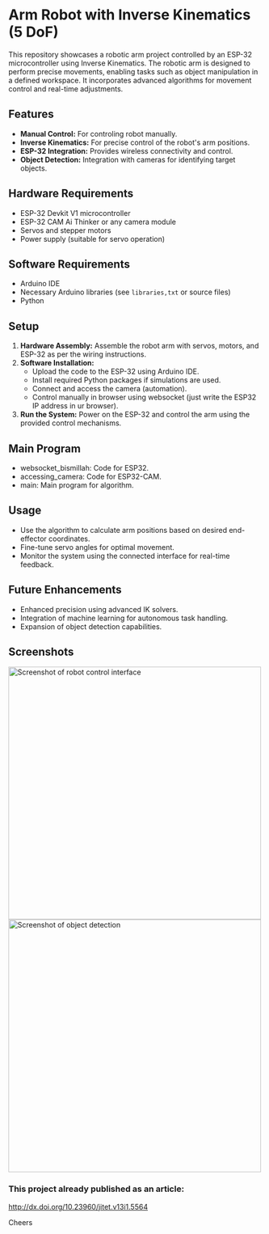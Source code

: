 # Arm Robot with Inverse Kinematics (5 DoF)

This repository showcases a robotic arm project controlled by an ESP-32 microcontroller using Inverse Kinematics. The robotic arm is designed to perform precise movements, enabling tasks such as object manipulation in a defined workspace. It incorporates advanced algorithms for movement control and real-time adjustments.

## Features
- **Manual Control:** For controling robot manually.
- **Inverse Kinematics:** For precise control of the robot's arm positions.
- **ESP-32 Integration:** Provides wireless connectivity and control.
- **Object Detection:** Integration with cameras for identifying target objects.

## Hardware Requirements
- ESP-32 Devkit V1 microcontroller
- ESP-32 CAM Ai Thinker or any camera module 
- Servos and stepper motors
- Power supply (suitable for servo operation)

## Software Requirements
- Arduino IDE
- Necessary Arduino libraries (see `libraries,txt` or source files)
- Python

## Setup
1. **Hardware Assembly:** Assemble the robot arm with servos, motors, and ESP-32 as per the wiring instructions.
2. **Software Installation:**
   - Upload the code to the ESP-32 using Arduino IDE.
   - Install required Python packages if simulations are used.
   - Connect and access the camera (automation).
   - Control manually in browser using websocket (just write the ESP32 IP address in ur browser).
3. **Run the System:** Power on the ESP-32 and control the arm using the provided control mechanisms.

## Main Program
- websocket_bismillah: Code for ESP32.
- accessing_camera: Code for ESP32-CAM.
- main: Main program for algorithm.

## Usage
- Use the algorithm to calculate arm positions based on desired end-effector coordinates.
- Fine-tune servo angles for optimal movement.
- Monitor the system using the connected interface for real-time feedback.

## Future Enhancements
- Enhanced precision using advanced IK solvers.
- Integration of machine learning for autonomous task handling.
- Expansion of object detection capabilities.

## Screenshots
<img src="https://github.com/user-attachments/assets/2f7f13a1-ddfe-4c00-a1a9-3f03bd8d3ddd" alt="Screenshot of robot control interface" width="500">
<img src="https://github.com/user-attachments/assets/037d5610-ae41-44bc-a78f-7c18993b74a0" alt="Screenshot of object detection" width="500">

### This project already published as an article: 
http://dx.doi.org/10.23960/jitet.v13i1.5564

Cheers
